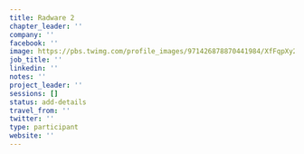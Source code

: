 ```yaml
---
title: Radware 2
chapter_leader: ''
company: ''
facebook: ''
image: https://pbs.twimg.com/profile_images/971426878870441984/XfFqpXy2_400x400.jpg
job_title: ''
linkedin: ''
notes: ''
project_leader: ''
sessions: []
status: add-details
travel_from: ''
twitter: ''
type: participant
website: ''
---
```


<!-- put more details about participant here -->